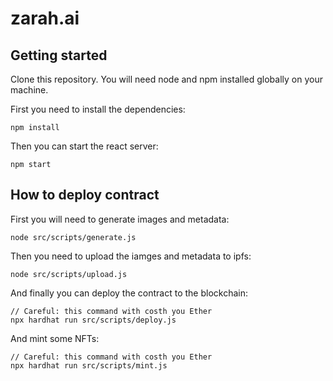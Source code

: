 # zarah.ai

## Getting started

Clone this repository. You will need node and npm installed globally on your machine.

First you need to install the dependencies:
```
npm install
```
Then you can start the react server:
```
npm start
```

## How to deploy contract

First you will need to generate images and metadata:
```
node src/scripts/generate.js
```
Then you need to upload the iamges and metadata to ipfs:
```
node src/scripts/upload.js
```
And finally you can deploy the contract to the blockchain:
```
// Careful: this command with costh you Ether
npx hardhat run src/scripts/deploy.js
```
And mint some NFTs:
```
// Careful: this command with costh you Ether
npx hardhat run src/scripts/mint.js
```
